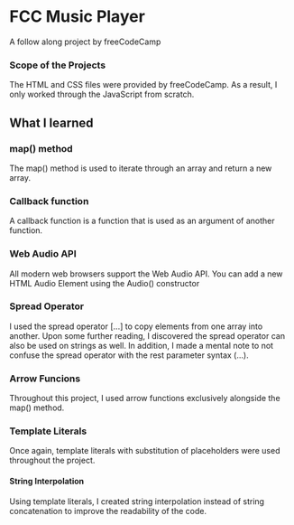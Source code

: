 # FCC Music Player
 A follow along project by freeCodeCamp

### Scope of the Projects
The HTML and CSS files were provided by freeCodeCamp. As a result, I only worked through the JavaScript from scratch.

## What I learned

### map() method
The map() method is used to iterate through an array and return a new array.

### Callback function
A callback function is a function that is used as an argument of another function.

### Web Audio API
All modern web browsers support the Web Audio API. You can add a new HTML Audio Element using the Audio() constructor

### Spread Operator
I used the spread operator [...] to copy elements from one array into another. Upon some further reading, I discovered the spread operator can also be used on strings as well. In addition, I made a mental note to not confuse the spread operator with the rest parameter syntax (...).

### Arrow Funcions
Throughout this project, I used arrow functions exclusively alongside the map() method.

### Template Literals
Once again, template literals with substitution of placeholders were used throughout the project.

#### String Interpolation
Using template literals, I created string interpolation instead of string concatenation to improve the readability of the code.